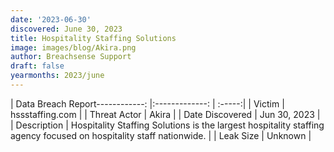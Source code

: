 ```yaml
---
date: '2023-06-30'
discovered: June 30, 2023
title: Hospitality Staffing Solutions
image: images/blog/Akira.png
author: Breachsense Support
draft: false
yearmonths: 2023/june
---
```


| Data Breach Report------------:     |:-------------:    | :-----:|
| Victim      | hssstaffing.com      | 
| Threat Actor      | Akira      | 
| Date Discovered      | Jun 30, 2023      | 
| Description      | Hospitality Staffing Solutions is the largest hospitality staffing agency focused on hospitality staff nationwide.      | 
| Leak Size      | Unknown      | 

